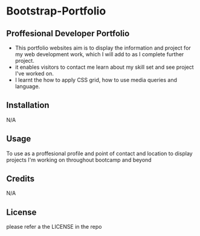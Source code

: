 # Bootstrap-Portfolio


## Proffesional Developer Portfolio


- This portfolio websites aim is to display the information and project for my web development work, which I will add to as I complete further project.
- it enables visitors to contact me learn about my skill set and see project I've worked on.
- I learnt the how to apply CSS grid, how to use media queries and language.


## Installation

N/A

## Usage

To use as a proffesional profile and point of contact and location to display projects I'm working on throughout bootcamp and beyond

## Credits

N/A

## License

please refer a the LICENSE in the repo
